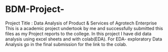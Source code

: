 # BDM-Project-
Project Title : Data Analysis of Product & Services of Agrotech Enterprise
  This is a academic project undertook by me and successfully submitted this files as my Project reports to the college. In this project I have did data analysis using excel sheets and with colab(EDA).
For EDA- exploratory Data Analysis go in the final submission for the link to the colab.

